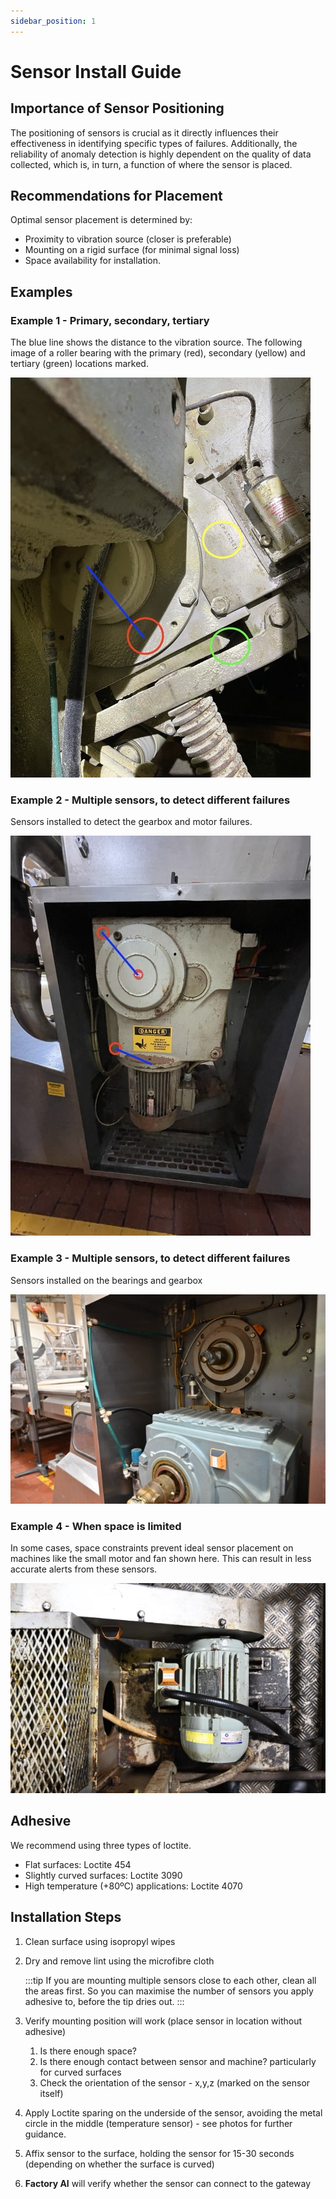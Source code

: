 ```yaml
---
sidebar_position: 1
---
```


# Sensor Install Guide

## Importance of Sensor Positioning

The positioning of sensors is crucial as it directly influences their effectiveness in identifying specific types of failures. Additionally, the reliability of anomaly detection is highly dependent on the quality of data collected, which is, in turn, a function of where the sensor is placed.

## Recommendations for Placement
Optimal sensor placement is determined by:

- Proximity to vibration source (closer is preferable)
- Mounting on a rigid surface (for minimal signal loss)
- Space availability for installation.

## Examples
### Example 1 - Primary, secondary, tertiary
The blue line shows the distance to the vibration source.
The following image of a roller bearing with the primary (red), secondary (yellow) and tertiary (green) locations marked.

![Example 1 with three options](img/IMG_3252%20Medium.jpeg)
### Example 2 - Multiple sensors, to detect different failures
Sensors installed to detect the gearbox and motor failures.

![Example 2 with two sensors to detect different failure modes](img/IMG_3254%20Medium.jpeg)

### Example 3 - Multiple sensors, to detect different failures
Sensors installed on the bearings and gearbox

![Example 3 with three sensors to detect different failure modes](img/DSC_9501%20Medium.jpeg)

### Example 4 - When space is limited

In some cases, space constraints prevent ideal sensor placement on machines like the small motor and fan shown here. This can result in less accurate alerts from these sensors.

![Example 4 with a small motor and fan](img/DSC_9423%20Medium.jpeg)

## Adhesive
We recommend using three types of loctite.
- Flat surfaces: Loctite 454
- Slightly curved surfaces: Loctite 3090
- High temperature (+80ºC) applications: Loctite 4070

## Installation Steps

1. Clean surface using isopropyl wipes
2. Dry and remove lint using the microfibre cloth
    
    :::tip
    If you are mounting multiple sensors close to each other, clean all the areas first. So you can maximise the number of sensors you apply adhesive to, before the tip dries out.
    :::
    
3. Verify mounting position will work (place sensor in location without adhesive)
    1. Is there enough space?
    2. Is there enough contact between sensor and machine? particularly for curved surfaces
    3. Check the orientation of the sensor - x,y,z (marked on the sensor itself)
4. Apply Loctite sparing on the underside of the sensor, avoiding the metal circle in the middle (temperature sensor) - see photos for further guidance.
5. Affix sensor to the surface, holding the sensor for 15-30 seconds (depending on whether the surface is curved)
6. **Factory AI** will verify whether the sensor can connect to the gateway